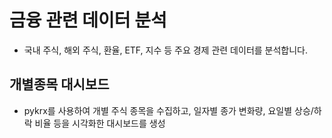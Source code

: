 # 금융 관련 데이터 분석
- 국내 주식, 해외 주식, 환율, ETF, 지수 등 주요 경제 관련 데이터를 분석합니다.
## 개별종목 대시보드
- pykrx를 사용하여 개별 주식 종목을 수집하고, 일자별 종가 변화량, 요일별 상승/하락 비율 등을 시각화한 대시보드를 생성


